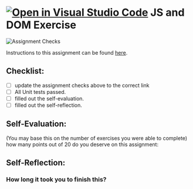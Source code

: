 [![Open in Visual Studio Code](https://classroom.github.com/assets/open-in-vscode-718a45dd9cf7e7f842a935f5ebbe5719a5e09af4491e668f4dbf3b35d5cca122.svg)](https://classroom.github.com/online_ide?assignment_repo_id=11878691&assignment_repo_type=AssignmentRepo)
JS and DOM Exercise
===================================
![Assignment Checks](https://github.com/IT3049C/JS-and-DOM-Exercises/workflows/Assignment%20Checks/badge.svg)

Instructions to this assignment can be found [here](https://reedws.github.io/IT3049C/coursework/labs/js-and-dom-exercises/).

## Checklist:
- [ ] update the assignment checks above to the correct link
- [ ] All Unit tests passed.
- [ ] filled out the self-evaluation.
- [ ] filled out the self-reflection.

## Self-Evaluation: 
(You may base this on the number of exercises you were able to complete)
how many points out of 20 do you deserve on this assignment:

## Self-Reflection:
<!-- What did you learn that you found interesting -->

### How long it took you to finish this?
